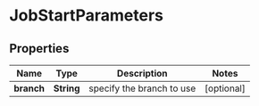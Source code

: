 

# JobStartParameters

## Properties

Name | Type | Description | Notes
------------ | ------------- | ------------- | -------------
**branch** | **String** | specify the branch to use |  [optional]



